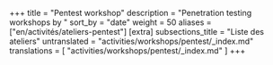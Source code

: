 +++
title = "Pentest workshop"
description = "Penetration testing workshops by "
sort_by = "date"
weight = 50
aliases = ["en/activités/ateliers-pentest"]
[extra]
subsections_title = "Liste des ateliers"
untranslated = "activities/workshops/pentest/_index.md"
translations = [
    "activities/workshops/pentest/_index.md"
]
+++

